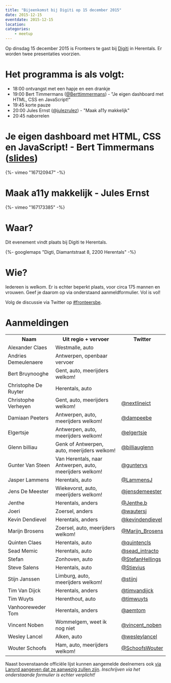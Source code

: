 ```yaml
---
title: "Bijeenkomst bij Digiti op 15 december 2015"
date: 2015-12-15
eventdate: 2015-12-15
location:
categories:
    - meetup
---
```

Op dinsdag 15 december 2015 is Fronteers te gast bij [Digiti](http://digiti.be/) in Herentals. Er worden twee presentaties voorzien.

# Het programma is als volgt:

* 18:00 ontvangst met een hapje en een drankje
* 19:00 Bert Timmermans ([@Berttimmermans](https://twitter.com/Berttimmermans)) - "Je eigen dashboard met HTML, CSS en JavaScript!"
* 19:45 korte pauze
* 20:00 Jules Ernst ([@julezrulez](https://twitter.com/julezrulez)) - "Maak a11y makkelijk"
* 20:45 naborrelen

# Je eigen dashboard met HTML, CSS en JavaScript! - Bert Timmermans ([slides](http://200ok.nl/presie/fronteers-digiti.php#/))

{%- vimeo "167120947" -%}

# Maak a11y makkelijk - Jules Ernst

{%- vimeo "167173385" -%}

# Waar?

Dit evenement vindt plaats bij Digiti te Herentals.

{%- googlemaps "Digti, Diamantstraat 8, 2200 Herentals" -%}

# Wie?

Iedereen is welkom. Er is echter beperkt plaats, voor circa 175 mannen en vrouwen. Geef je daarom op via onderstaand aanmeldformulier. Vol is vol!

Volg de discussie via Twitter op [#fronteersbe](https://twitter.com/search?q=%23fronteersbe).



# Aanmeldingen

<table>
<tr>
<th>Naam</th>
<th>Uit regio + vervoer</th>
<th>Twitter</th>
</tr>
<tr>
<td>Alexander Claes</td>
<td>Westmalle, auto</td>
<td></td>
</tr>
<tr>
<td>Andries Demeulenaere</td>
<td>Antwerpen, openbaar vervoer</td>
<td></td>
</tr>
<tr>
<td>Bert Bruynooghe</td>
<td>Gent, auto, meerijders welkom!</td>
<td></td>
</tr>
<tr>
<td>Christophe De Ruyter</td>
<td>Herentals, auto</td>
<td></td>
</tr>
<tr>
<td>Christophe Verheyen</td>
<td>Gent, auto, meerijders welkom!</td>
<td><a href="https://twitter.com/nextlineict" rel="nofollow">@nextlineict</a></td>
</tr>
<tr>
<td>Damiaan Peeters</td>
<td>Antwerpen, auto, meerijders welkom!</td>
<td><a href="https://twitter.com/dampeebe" rel="nofollow">@dampeebe</a></td>
</tr>
<tr>
<td>Elgertsje</td>
<td>Antwerpen, auto, meerijders welkom!</td>
<td><a href="https://twitter.com/elgertsje" rel="nofollow">@elgertsje</a></td>
</tr>
<tr>
<td>Glenn billiau</td>
<td>Genk of Antwerpen, auto, meerijders welkom!</td>
<td><a href="https://twitter.com/billiauglenn" rel="nofollow">@billiauglenn</a></td>
</tr>
<tr>
<td>Gunter Van Steen</td>
<td>Van Herentals, naar Antwerpen, auto, meerijders welkom!</td>
<td><a href="https://twitter.com/guntervs" rel="nofollow">@guntervs</a></td>
</tr>
<tr>
<td>Jasper Lammens</td>
<td>Herentals, auto</td>
<td><a href="https://twitter.com/LammensJ" rel="nofollow">@LammensJ</a></td>
</tr>
<tr>
<td>Jens De Meester</td>
<td>Wiekevorst, auto, meerijders welkom!</td>
<td><a href="https://twitter.com/jensdemeester" rel="nofollow">@jensdemeester</a></td>
</tr>
<tr>
<td>Jenthe</td>
<td>Herentals, anders</td>
<td><a href="https://twitter.com/Jenthe.b" rel="nofollow">@Jenthe.b</a></td>
</tr>
<tr>
<td>Joeri</td>
<td>Zoersel, anders</td>
<td><a href="https://twitter.com/wautersj" rel="nofollow">@wautersj</a></td>
</tr>
<tr>
<td>Kevin Dendievel</td>
<td>Herentals, anders</td>
<td><a href="https://twitter.com/kevindendievel" rel="nofollow">@kevindendievel</a></td>
</tr>
<tr>
<td>Marijn Brosens</td>
<td>Zoersel, auto, meerijders welkom!</td>
<td><a href="https://twitter.com/Marijn_Brosens" rel="nofollow">@Marijn_Brosens</a></td>
</tr>
<tr>
<td>Quinten Claes</td>
<td>Herentals, auto</td>
<td><a href="https://twitter.com/quintencls" rel="nofollow">@quintencls</a></td>
</tr>
<tr>
<td>Sead Memic</td>
<td>Herentals, auto</td>
<td><a href="https://twitter.com/sead_intracto" rel="nofollow">@sead_intracto</a></td>
</tr>
<tr>
<td>Stefan</td>
<td>Zonhoven, auto</td>
<td><a href="https://twitter.com/StefanHellings" rel="nofollow">@StefanHellings</a></td>
</tr>
<tr>
<td>Steve Salens</td>
<td>Herentals, auto</td>
<td><a href="https://twitter.com/Stievius" rel="nofollow">@Stievius</a></td>
</tr>
<tr>
<td>Stijn Janssen</td>
<td>Limburg, auto, meerijders welkom!</td>
<td><a href="https://twitter.com/stijnj" rel="nofollow">@stijnj</a></td>
</tr>
<tr>
<td>Tim Van Dijck</td>
<td>Herentals, anders</td>
<td><a href="https://twitter.com/timvandijck" rel="nofollow">@timvandijck</a></td>
</tr>
<tr>
<td>Tim Wuyts</td>
<td>Herenthout, auto</td>
<td><a href="https://twitter.com/timwuyts" rel="nofollow">@timwuyts</a></td>
</tr>
<tr>
<td>Vanhooreweder Tom</td>
<td>Herentals, anders</td>
<td><a href="https://twitter.com/aemtom" rel="nofollow">@aemtom</a></td>
</tr>
<tr>
<td>Vincent Noben</td>
<td>Wommelgem, weet ik nog niet</td>
<td><a href="https://twitter.com/vincent_noben" rel="nofollow">@vincent_noben</a></td>
</tr>
<tr>
<td>Wesley Lancel</td>
<td>Alken, auto</td>
<td><a href="https://twitter.com/wesleylancel" rel="nofollow">@wesleylancel</a></td>
</tr>
<tr>
<td>Wouter Schoofs</td>
<td>Ham, auto, meerijders welkom!</td>
<td><a href="https://twitter.com/SchoofsWouter" rel="nofollow">@SchoofsWouter</a></td>
</tr>
</table>


Naast bovenstaande officiële lijst kunnen aangemelde deelnemers ook [via Lanyrd aangeven dat ze aanwezig zullen zijn](http://lanyrd.com/2015/fronteersbe/). *Inschrijven via het onderstaande formulier is echter verplicht!*
